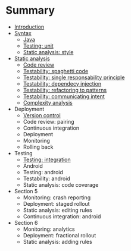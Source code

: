 # Summary

* [Introduction](README.md)
* [Syntax](section1/README.md)
   * [Java](section1/java.md)
   * [Testing: unit](section1/testing.md)
   * [Static analysis: style](section1/static_analysis.md)
* [Static analysis](section2/README.md)
   * [Code review](section1/code_review.md)
   * [Testability: spaghetti code](section2/testability_spaghetti.md)
   * [Testability: single responsability principle](section2/testability_srp.md)
   * [Testability: dependecy injection](section2/testability_di.md)
   * [Testability: refactoring to patterns](section2/testability_pattern.md)
   * [Testability: communicating intent](section2/testability_intent.md)
   * [Complexity analysis](section2/static_analysis_complexity.md)
* Deployment
   * [Version control](section1/version_control.md)
   * Code review: pairing
   * Continuous integration
   * Deployment
   * Monitoring
   * Rolling back
* Testing
   * [Testing: integration](section2/testing_integration.md)
   * Android
   * Testing: android
   * Testability: android
   * Static analysis: code coverage
* Section 5
   * Monitoring: crash reporting
   * Deployment: staged rollout
   * Static analysis: editing rules
   * Continuous integration: android
* Section 6
   * Monitoring: analytics
   * Deployment: fractional rollout
   * Static analysis: adding rules


